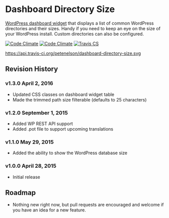 # Dashboard Directory Size
[WordPress dashboard widget](https://wordpress.org/plugins/dashboard-directory-size/) that displays a list of common WordPress directories and their sizes.  Handy if you need to keep an eye on the size of your WordPress install.  Custom directories can also be configured.

[![Code Climate](https://codeclimate.com/github/petenelson/dashboard-directory-size/badges/gpa.svg)](https://codeclimate.com/github/petenelson/dashboard-directory-size)
[![Code Climate](https://codeclimate.com/github/petenelson/dashboard-directory-size/badges/coverage.svg)](https://codeclimate.com/github/petenelson/dashboard-directory-size)
[![Travis CS](https://api.travis-ci.org/petenelson/dashboard-directory-size.svg)](https://travis-ci.org/petenelson/dashboard-directory-size)

https://api.travis-ci.org/petenelson/dashboard-directory-size.svg

## Revision History

### v1.3.0 April 2, 2016
- Updated CSS classes on dashboard widget table
- Made the trimmed path size filterable (defaults to 25 characters)

### v1.2.0 September 1, 2015
- Added WP REST API support
- Added .pot file to support upcoming translations

### v1.1.0 May 29, 2015
- Added the ability to show the WordPress database size

### v1.0.0 April 28, 2015
- Initial release

## Roadmap
- Nothing new right now, but pull requests are encouraged and welcome if you have an idea for a new feature.
